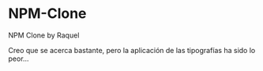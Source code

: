 # NPM-Clone
NPM Clone by Raquel

Creo que se acerca bastante, pero la aplicación de las tipografías ha sido lo peor...
